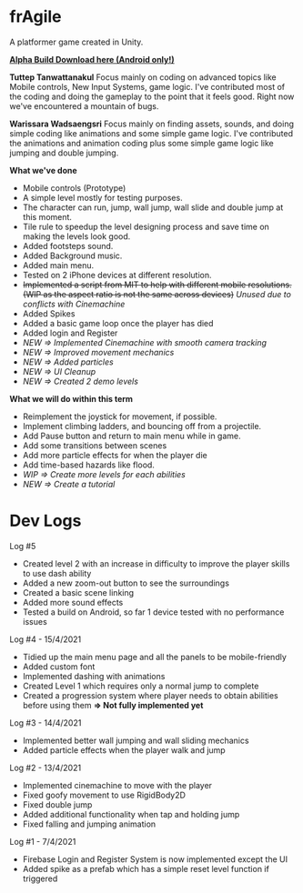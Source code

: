 # frAgile
A platformer game created in Unity.

[**Alpha Build Download here (Android only!)**](https://drive.google.com/file/d/1PAizM0vHerP0BFZP7XPGQVzOp6EvbFs4/view?usp=sharing)

**Tuttep Tanwattanakul**
Focus mainly on coding on advanced topics like Mobile controls, New Input Systems, game logic. I've contributed most of the coding and doing the gameplay to the point that it feels good. Right now we've encountered a mountain of bugs.

**Warissara Wadsaengsri**
Focus mainly on finding assets, sounds, and doing simple coding like animations and some simple game logic. I've contributed the animations and animation coding plus some simple game logic like jumping and double jumping.

**What we've done**
- Mobile controls (Prototype)
- A simple level mostly for testing purposes.
- The character can run, jump, wall jump, wall slide and double jump at this moment.
- Tile rule to speedup the level designing process and save time on making the levels look good.
- Added footsteps sound.
- Added Background music.
- Added main menu.
- Tested on 2 iPhone devices at different resolution.
- ~~Implemented a script from MIT to help with different mobile resolutions. (WIP as the aspect ratio is not the same across devices)~~ *Unused due to conflicts with Cinemachine*
- Added Spikes
- Added a basic game loop once the player has died
- Added login and Register
- *NEW => Implemented Cinemachine with smooth camera tracking*
- *NEW => Improved movement mechanics*
- *NEW => Added particles*
- *NEW => UI Cleanup*
- *NEW => Created 2 demo levels*

**What we will do within this term**
- Reimplement the joystick for movement, if possible.
- Implement climbing ladders, and bouncing off from a projectile.
- Add Pause button and return to main menu while in game.
- Add some transitions between scenes
- Add more particle effects for when the player die
- Add time-based hazards like flood.
- *WIP => Create more levels for each abilities*
- *NEW => Create a tutorial*

# Dev Logs

Log #5
- Created level 2 with an increase in difficulty to improve the player skills to use dash ability
- Added a new zoom-out button to see the surroundings
- Created a basic scene linking
- Added more sound effects
- Tested a build on Android, so far 1 device tested with no performance issues

Log #4 - 15/4/2021
- Tidied up the main menu page and all the panels to be mobile-friendly
- Added custom font
- Implemented dashing with animations
- Created Level 1 which requires only a normal jump to complete
- Created a progression system where player needs to obtain abilities before using them **=> Not fully implemented yet**

Log #3 - 14/4/2021
- Implemented better wall jumping and wall sliding mechanics
- Added particle effects when the player walk and jump

Log #2 - 13/4/2021
- Implemented cinemachine to move with the player
- Fixed goofy movement to use RigidBody2D
- Fixed double jump
- Added additional functionality when tap and holding jump
- Fixed falling and jumping animation

Log #1 - 7/4/2021
- Firebase Login and Register System is now implemented except the UI
- Added spike as a prefab which has a simple reset level function if triggered
